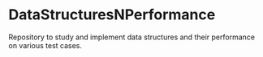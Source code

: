 # DataStructuresNPerformance

Repository to study and implement data structures and their performance on various test cases.

